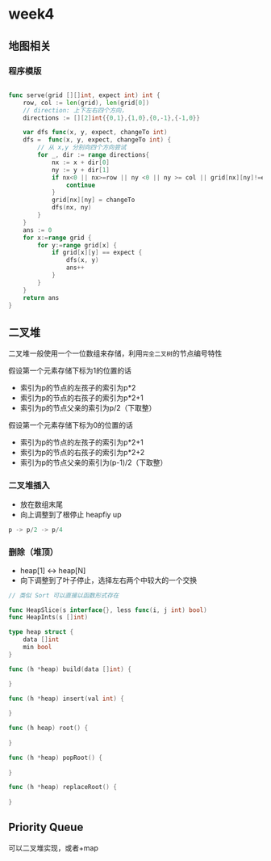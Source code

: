 # week4

## 地图相关

### 程序模版

```go

func serve(grid [][]int, expect int) int {
    row, col := len(grid), len(grid[0])
    // direction: 上下左右四个方向，
    directions := [][2]int{{0,1},{1,0},{0,-1},{-1,0}}

    var dfs func(x, y, expect, changeTo int)
    dfs =  func(x, y, expect, changeTo int) {
        // 从 x,y 分别向四个方向尝试
        for _, dir := range directions{
            nx := x + dir[0]
            ny := y + dir[1]
            if nx<0 || nx>=row || ny <0 || ny >= col || grid[nx][ny]!=expect {
                continue
            }
            grid[nx][ny] = changeTo
            dfs(nx, ny)
        }
    }
    ans := 0
    for x:=range grid {
        for y:=range grid[x] {
            if grid[x][y] == expect {
                dfs(x, y)
                ans++
            }
        }
    }
    return ans
}

```

## 二叉堆

二叉堆一般使用一个一位数组来存储，利用`完全二叉树`的节点编号特性

假设第一个元素存储下标为1的位置的话

* 索引为p的节点的左孩子的索引为p*2
* 索引为p的节点的右孩子的索引为p*2+1
* 索引为p的节点父亲的索引为p/2（下取整）

假设第一个元素存储下标为0的位置的话

* 索引为p的节点的左孩子的索引为p*2+1
* 索引为p的节点的右孩子的索引为p*2+2
* 索引为p的节点父亲的索引为(p-1)/2（下取整）

### 二叉堆插入

* 放在数组末尾
* 向上调整到了根停止 heapfiy up

```go
p -> p/2 -> p/4

```

### 删除（堆顶）

* heap[1] <-> heap[N]
* 向下调整到了叶子停止，选择左右两个中较大的一个交换

```go
// 类似 Sort 可以直接以函数形式存在

func HeapSlice(s interface{}, less func(i, j int) bool)
func HeapInts(s []int)

type heap struct {
    data []int
    min bool
}

func (h *heap) build(data []int) {

}

func (h *heap) insert(val int) {
    
}

func (h heap) root() {
    
}

func (h *heap) popRoot() {
    
}

func (h *heap) replaceRoot() {
    
}

```

## Priority Queue

可以二叉堆实现，或者+map
